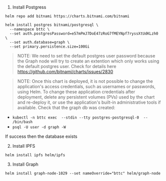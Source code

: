 1. Install Postgress


```
helm repo add bitnami https://charts.bitnami.com/bitnami

helm install postgres bitnami/postgresql \
  --namespace bttc \
  --set auth.postgresPassword=e57mPmJ7DoE47zRoG7fMEYNpf7ryssXtUdKLzh0 \
  --set auth.database=graph \
  --set primary.persistence.size=100Gi 
```

> NOTE: We need to set the default postgres user password because the Graph node will try to create an extention which only works using the default postgres user. Check for details here https://github.com/bitnami/charts/issues/2830

> NOTE: Once this chart is deployed, it is not possible to change the application's access credentials, such as usernames or passwords, using Helm. To change these application credentials after deployment, delete any persistent volumes (PVs) used by the chart and re-deploy it, or use the application's built-in administrative tools if available.
Check that the graph db was created:

- `kubectl -n bttc exec  --stdin --tty postgres-postgresql-0  -- /bin/bash`
- `psql -U user -d graph -W`

If success then the database exists


2. Install IPFS

```
helm install ipfs helm/ipfs
```

3. Install Graph

```
helm install graph-node-1029 --set nameOverride="bttc" helm/graph-node
```
